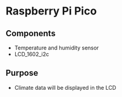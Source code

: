 # Raspberry Pi Pico

## Components
- Temperature and humidity sensor
- LCD_1602_i2c

## Purpose
- Climate data will be displayed in the LCD
